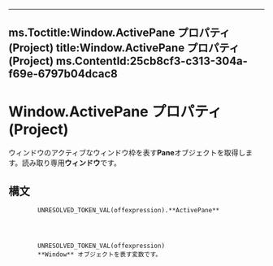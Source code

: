 

---
ms.Toctitle:Window.ActivePane プロパティ (Project)
title:Window.ActivePane プロパティ (Project)
ms.ContentId:25cb8cf3-c313-304a-f69e-6797b04dcac8
---
# Window.ActivePane プロパティ (Project)




ウィンドウのアクティブなウィンドウ枠を表す**Pane**オブジェクトを取得します。読み取り専用**ウィンドウ**です。

## 構文

            UNRESOLVED_TOKEN_VAL(offexpression).**ActivePane**




            UNRESOLVED_TOKEN_VAL(offexpression)
            **Window** オブジェクトを表す変数です。




